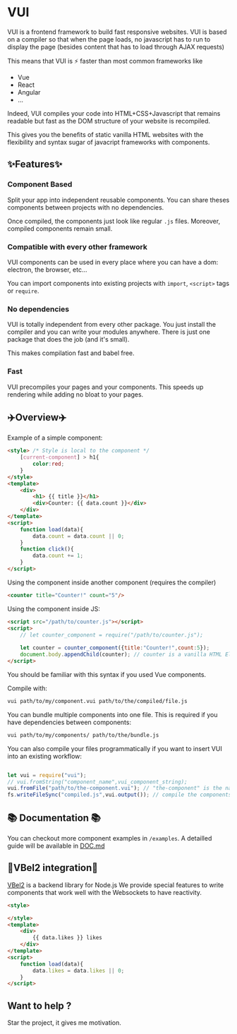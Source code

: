 # VUI

VUI is a frontend framework to build fast responsive websites.
VUI is based on a compiler so that when the page loads, no javascript
has to run to display the page (besides content that has to load through AJAX requests)

This means that VUI is ⚡ faster than most common frameworks like
- Vue
- React
- Angular
- ...

Indeed, VUI compiles your code into HTML+CSS+Javascript that remains
readable but fast as the DOM structure of your website is recompiled.

This gives you the benefits of static vanilla HTML websites with the flexibility
and syntax sugar of javacript frameworks with components.

## ✨Features✨

### Component Based

Split your app into independent reusable components.
You can share theses components between projects with no dependencies.

Once compiled, the components just look like regular `.js` files. Moreover, compiled components remain small.

### Compatible with every other framework

VUI components can be used in every place where you can have a dom:
electron, the browser, etc...

You can import components into existing projects with `import`, `<script>` tags or `require`.

### No dependencies

VUI is totally independent from every other package. You just install the compiler and you can
write your modules anywhere. There is just one package that does the job (and it's small).

This makes compilation fast and babel free.

### Fast

VUI precompiles your pages and your components. This speeds up rendering while adding no bloat to your pages.

## ✈️Overview✈️

Example of a simple component:
```html
<style> /* Style is local to the component */
	[current-component] > h1{
		color:red;
	}
</style>
<template>
	<div>
        <h1> {{ title }}</h1>
        <div>Counter: {{ data.count }}</div>
	</div>
</template>
<script>
	function load(data){
		data.count = data.count || 0;
	}
	function click(){
		data.count += 1;
	}
</script>
```

Using the component inside another component (requires the compiler)

```html
<counter title="Counter!" count="5"/>
```

Using the component inside JS:

```html
<script src="/path/to/counter.js"></script>
<script>
    // let counter_component = require("/path/to/counter.js");
    
	let counter = counter_component({title:"Counter!",count:5});
    document.body.appendChild(counter); // counter is a vanilla HTML Element.
</script>

```


You should be familiar with this syntax if you used Vue components.

Compile with:
```bash
vui path/to/my/component.vui path/to/the/compiled/file.js
```

You can bundle multiple components into one file. This is required if you have dependencies between components:
```bash
vui path/to/my/components/ path/to/the/bundle.js
```

You can also compile your files programmatically if you want to insert VUI into an existing workflow:
```js

let vui = require("vui");
// vui.fromString("component_name",vui_component_string);
vui.fromFile("path/to/the-component.vui"); // "the-component" is the name of the component
fs.writeFileSync("compiled.js",vui.output()); // compile the components and write the result somewhere.
```

## 📚 Documentation 📚

You can checkout more component examples in `/examples`.
A detailled guide will be available in [DOC.md](blob/master/DOC.md)

## 🔌VBel2 integration🔌

[VBel2](https://github.com/vanyle/vbel2) is a backend library for Node.js
We provide special features to write components that work well with the Websockets to have
reactivity.

```html
<style>

</style>
<template>
	<div>
		{{ data.likes }} likes
	</div>
</template>
<script>
	function load(data){
		data.likes = data.likes || 0;
	}
</script>
```

## Want to help ?

Star the project, it gives me motivation.